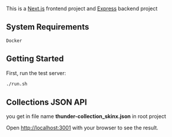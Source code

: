 This is a [Next.js](https://nextjs.org/) frontend project and [Express](https://expressjs.com/) backend project

## System Requirements

```
Docker
```

## Getting Started

First, run the test server:

```bash
./run.sh
```

## Collections JSON API

you get in file name **thunder-collection_skinx.json** in root project

Open [http://localhost:3001](http://localhost:3001) with your browser to see the result.
